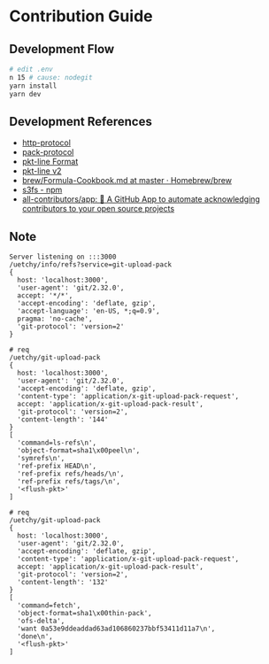 # Contribution Guide

## Development Flow

```bash
# edit .env
n 15 # cause: nodegit
yarn install
yarn dev
```

## Development References

- [http-protocol](https://www.git-scm.com/docs/http-protocol)
- [pack-protocol](https://github.com/git/git/blob/master/Documentation/technical/pack-protocol.txt)
- [pkt-line Format](https://github.com/git/git/blob/master/Documentation/technical/protocol-common.txt#L51)
- [pkt-line v2](https://git-scm.com/docs/protocol-v2/en#_packet_line_framing)
- [brew/Formula-Cookbook.md at master · Homebrew/brew](https://github.com/Homebrew/brew/blob/master/docs/Formula-Cookbook.md)
- [s3fs - npm](https://www.npmjs.com/package/s3fs?activeTab=readme)
- [all-contributors/app: 🤖 A GitHub App to automate acknowledging contributors to your open source projects](https://github.com/all-contributors/app)

## Note

```
Server listening on :::3000
/uetchy/info/refs?service=git-upload-pack
{
  host: 'localhost:3000',
  'user-agent': 'git/2.32.0',
  accept: '*/*',
  'accept-encoding': 'deflate, gzip',
  'accept-language': 'en-US, *;q=0.9',
  pragma: 'no-cache',
  'git-protocol': 'version=2'
}

# req
/uetchy/git-upload-pack
{
  host: 'localhost:3000',
  'user-agent': 'git/2.32.0',
  'accept-encoding': 'deflate, gzip',
  'content-type': 'application/x-git-upload-pack-request',
  accept: 'application/x-git-upload-pack-result',
  'git-protocol': 'version=2',
  'content-length': '144'
}
[
  'command=ls-refs\n',
  'object-format=sha1\x00peel\n',
  'symrefs\n',
  'ref-prefix HEAD\n',
  'ref-prefix refs/heads/\n',
  'ref-prefix refs/tags/\n',
  '<flush-pkt>'
]

# req
/uetchy/git-upload-pack
{
  host: 'localhost:3000',
  'user-agent': 'git/2.32.0',
  'accept-encoding': 'deflate, gzip',
  'content-type': 'application/x-git-upload-pack-request',
  accept: 'application/x-git-upload-pack-result',
  'git-protocol': 'version=2',
  'content-length': '132'
}
[
  'command=fetch',
  'object-format=sha1\x00thin-pack',
  'ofs-delta',
  'want 0a53e9ddeaddad63ad106860237bbf53411d11a7\n',
  'done\n',
  '<flush-pkt>'
]
```
